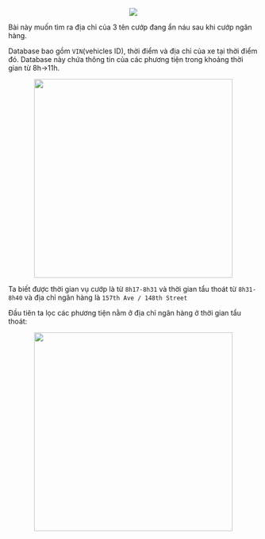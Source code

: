 <p align="center">
  <img src="https://user-images.githubusercontent.com/91442807/236667588-b0fad650-6aaa-4302-be3d-aaf54b549d55.png"/>
</p>

Bài này muốn tìm ra địa chỉ của 3 tên cướp đang ẩn náu sau khi cướp ngân hàng.

Database bao gồm `VIN`(vehicles ID), thời điểm và địa chỉ của xe tại thời điểm đó. Database này chứa thông tin của các phương tiện trong khoảng thời gian từ 8h->11h.

<p align="center">
  <img width="400" height="400" src="https://user-images.githubusercontent.com/91442807/236667780-a4ce5563-ba6f-4858-9751-f14512038318.png"/>
</p>

Ta biết được thời gian vụ cướp là từ `8h17-8h31` và thời gian tẩu thoát từ `8h31-8h40` và địa chỉ ngân hàng là `157th Ave / 148th Street`

Đầu tiên ta lọc các phương tiện nằm ở địa chỉ ngân hàng ở thời gian tẩu thoát:

<p align="center">
  <img width="400" height="400" src="https://user-images.githubusercontent.com/91442807/236668410-8d1325bf-ba04-4849-9ef3-fc8664831266.png"/>
</p>




